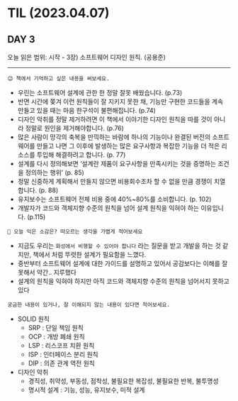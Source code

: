 # TIL (2023.04.07)

## DAY 3

오늘 읽은 범위: 시작 - 3장) 소프트웨어 디자인 원칙. (공용준)

---

```
😉 책에서 기억하고 싶은 내용을 써보세요.
```

- 우린는 소프트웨어 설계에 관한 한 정말 잘못 배웠습니다. (p.73)
- 반면 시간에 쫒겨 이런 원칙들이 잘 지키지 못한 채, 기능만 구현한 코드들을 계속 만들고 있을 때는 마음 한구석이 불편해집니다. (p.74)
- 디자인 악취를 정말 제거하려면 이 책에서 이야기한 디자인 원칙을 따를 것이 아니라 정말로 원인을 제거해야합니다. (p.76)
- 많은 사람이 망각의 축복을 만끽하는 바람에 하나의 기능이나 완결된 버전의 소프트웨어를 만들고 나면 그 이후에 발생하는 많은 요구사항과 복잡한 기능을 더 적은 리소스를 투입해 해결하려고 합니다. (p. 77)
- 설계를 다시 정의해보면 ‘설계란 제품이 요구사항을 만족시키는 것을 증명하는 조건을 정의하는 행위’ (p. 85)
- 정말 신중하게 계획해서 만들지 않으면 비용회수조차 할 수 없을 만큼 경쟁이 치열합니다. (p. 88)
- 유지보수는 소프트웨어 전체 비용 중에 40%~80%를 소비합니다. (p. 102)
- 개발자가 코드와 객체지향 수준의 원칙을 넘어 설계 원칙을 익혀야 하는 이유입니다. (p.115)

```
🤔 오늘 익은 소감은? 떠오르는 생각을 가볍게 적어보세요
```

- 지금도 우리는 `화성에서 비행할 수 있어야 합니다` 라는 질문을 받고 개발을 하는 것 같지만, 책에서 처럼 뚜렷한 설계가 필요함을 느꼈다.
- 중반부터 소프트웨어 설계에 대한 가이드를 설명하고 있어서 공감보다는 이해를 잘 못해서 약간.. 지루했다
- 설계의 원칙을 익혀야 하지만 아직 코드와 객체지향 수준의 원칙을 넘어서지 못하고 있다

```
궁금한 내용이 있거나, 잘 이해되지 않는 내용이 있다면 적어보세요.
```

- SOLID 원칙
  - SRP : 단일 책임 원칙
  - OCP : 개방 폐쇄 원칙
  - LSP : 리스코프 치환 원칙
  - ISP : 인터페이스 분리 원칙
  - DIP : 의존 관계 역전 원칙
- 디자인 악취
  - 경직성, 취약성, 부동성, 점착성, 불필요한 복잡성, 불필요한 반복, 불투명성
  - 명시적 설계 : 기능, 성능, 유지보수, 미적 설계
